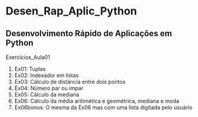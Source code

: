 # Desen_Rap_Aplic_Python
## Desenvolvimento Rápido de Aplicações em Python
 
Exercícios_Aula01 
1. Ex01: Tuplas
1. Ex02: Indexador em listas
1. Ex03: Cálculo de distância entre dois pontos
1. Ex04: Número par ou ímpar
1. Ex05: Cálculo da mediana
1. Ex06: Cálculo da média aritimética e geométrica, mediana e moda
1. Ex06bonus: O mesma da Ex06 mas com uma lista digitada pelo usuário
 
 
